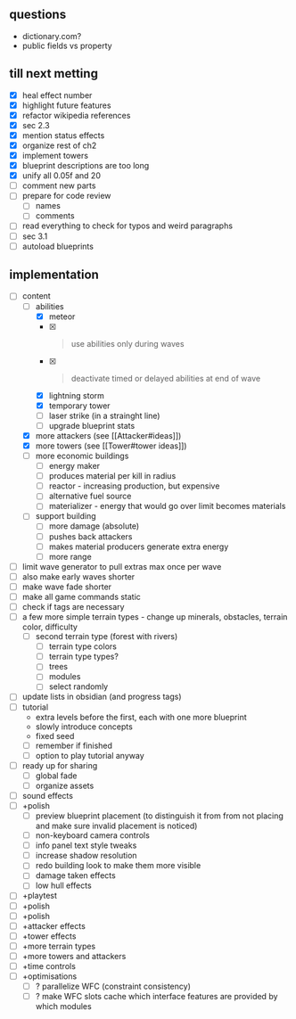 ## questions
- dictionary.com?
- public fields vs property

## till next metting
- [x] heal effect number
- [x] highlight future features
- [x] refactor wikipedia references
- [x] sec 2.3
- [x] mention status effects
- [x] organize rest of ch2
- [x] implement towers
- [x] blueprint descriptions are too long
- [x] unify all 0.05f and 20
- [ ] comment new parts
- [ ] prepare for code review
    - [ ] names
    - [ ] comments
- [ ] read everything to check for typos and weird paragraphs
- [ ] sec 3.1
- [ ] autoload blueprints

## implementation 
- [ ] content
    - [ ] abilities
        - [x] meteor
        - [x] > use abilities only during waves
        - [x] > deactivate timed or delayed abilities at end of wave
        - [x] lightning storm
        - [x] temporary tower
        - [ ] laser strike (in a strainght line)
        - [ ] upgrade blueprint stats
    - [x] more attackers (see [[Attacker#ideas]])
    - [x] more towers (see [[Tower#tower ideas]])
    - [ ] more economic buildings
        - [ ] energy maker
        - [ ] produces material per kill in radius
        - [ ] reactor - increasing production, but expensive
        - [ ] alternative fuel source
        - [ ] materializer - energy that would go over limit becomes materials
    - [ ] support building
        - [ ] more damage (absolute)
        - [ ] pushes back attackers
        - [ ] makes material producers generate extra energy
        - [ ] more range
- [ ] limit wave generator to pull extras max once per wave
- [ ] also make early waves shorter
- [ ] make wave fade shorter
- [ ] make all game commands static
- [ ] check if tags are necessary
- [ ] a few more simple terrain types - change up minerals, obstacles, terrain color, difficulty
    - [ ] second terrain type (forest with rivers)
        - [ ] terrain type colors
        - [ ] terrain type types?
        - [ ] trees
        - [ ] modules
        - [ ] select randomly
- [ ] update lists in obsidian (and progress tags)
- [ ] tutorial
    - extra levels before the first, each with one more blueprint
    - slowly introduce concepts
    - fixed seed
    - [ ] remember if finished
    - [ ] option to play tutorial anyway
- [ ] ready up for sharing
    - [ ] global fade
    - [ ] organize assets
- [ ] sound effects
- [ ] +polish
    - [ ] preview blueprint placement (to distinguish it from from not placing and make sure invalid placement is noticed)
    - [ ] non-keyboard camera controls
    - [ ] info panel text style tweaks
    - [ ] increase shadow resolution
    - [ ] redo building look to make them more visible
    - [ ] damage taken effects
    - [ ] low hull effects
- [ ] +playtest
- [ ] +polish
- [ ] +polish
- [ ] +attacker effects
- [ ] +tower effects
- [ ] +more terrain types
- [ ] +more towers and attackers
- [ ] +time controls
- [ ] +optimisations
    - [ ] ? parallelize WFC (constraint consistency)
    - [ ] ? make WFC slots cache which interface features are provided by which modules
